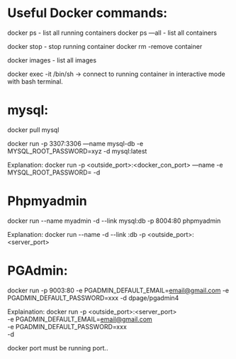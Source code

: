 # Useful Docker commands:


docker ps - list all running containers
docker ps —all - list all containers

docker stop <container name> - stop running container
docker rm <container name> -remove container

docker images - list all images

docker exec -it <container name> /bin/sh -> connect to running container in interactive mode with bash terminal.


# mysql:
  

docker pull mysql

docker run -p 3307:3306 —name mysql-db -e MYSQL_ROOT_PASSWORD=xyz -d mysql:latest

Explanation:
docker run -p <outside_port>:<docker_con_port> —name <anyname> -e MYSQL_ROOT_PASSWORD=<passoword> -d <imagename>


# Phpmyadmin

docker run --name myadmin -d --link mysql:db -p 8004:80 phpmyadmin

Explanation:
docker run --name <anyname> -d --link <mysql db container name>:db -p <outside_port>:<server_port> <imagename>


# PGAdmin:

docker run -p 9003:80 -e PGADMIN_DEFAULT_EMAIL=email@gmail.com -e PGADMIN_DEFAULT_PASSWORD=xxx -d dpage/pgadmin4


Explaination:
docker run -p <outside_port>:<server_port> \
-e PGADMIN_DEFAULT_EMAIL=email@gmail.com \
-e PGADMIN_DEFAULT_PASSWORD=xxx \
-d <imagename>

docker port must be running port..
